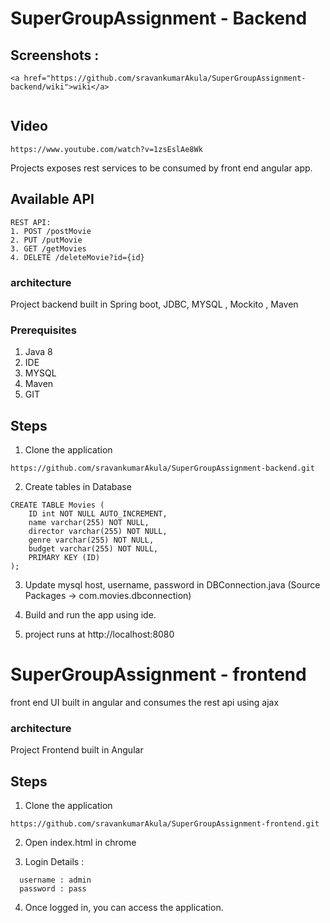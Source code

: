# SuperGroupAssignment - Backend

## Screenshots :
```
<a href="https://github.com/sravankumarAkula/SuperGroupAssignment-backend/wiki">wiki</a>


```
## Video
```
https://www.youtube.com/watch?v=1zsEslAe8Wk
```
Projects exposes rest services to be consumed by front end angular app.

## Available API
```
REST API:
1. POST /postMovie
2. PUT /putMovie
3. GET /getMovies
4. DELETE /deleteMovie?id={id}
```

### architecture

Project backend built in Spring boot, JDBC, MYSQL , Mockito , Maven

### Prerequisites
1. Java 8
2. IDE
3. MYSQL
4. Maven
5. GIT

## Steps

1. Clone the application
```
https://github.com/sravankumarAkula/SuperGroupAssignment-backend.git
```

2. Create tables in Database
```
CREATE TABLE Movies (
    ID int NOT NULL AUTO_INCREMENT,
    name varchar(255) NOT NULL,
    director varchar(255) NOT NULL,
    genre varchar(255) NOT NULL,
    budget varchar(255) NOT NULL,
    PRIMARY KEY (ID)
);
```

3. Update mysql host, username, password in DBConnection.java (Source Packages -> com.movies.dbconnection)

4. Build and run the app using ide.

5. project runs at http://localhost:8080



# SuperGroupAssignment - frontend

front end UI built in angular and consumes the rest api using ajax

### architecture

Project Frontend built in Angular

## Steps

1. Clone the application
```
https://github.com/sravankumarAkula/SuperGroupAssignment-frontend.git
```

2. Open index.html in chrome

3. Login Details : 
```
  username : admin
  password : pass
```
  
4. Once logged in, you can access the application.  



